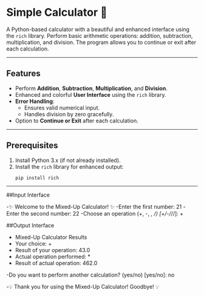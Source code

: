 # Simple Calculator 🧮

A Python-based calculator with a beautiful and enhanced interface using the `rich` library. Perform basic arithmetic operations: addition, subtraction, multiplication, and division. The program allows you to continue or exit after each calculation.

---

## Features

- Perform **Addition**, **Subtraction**, **Multiplication**, and **Division**.
- Enhanced and colorful **User Interface** using the `rich` library.
- **Error Handling**:
  - Ensures valid numerical input.
  - Handles division by zero gracefully.
- Option to **Continue or Exit** after each calculation.

---

## Prerequisites

1. Install Python 3.x (if not already installed).
2. Install the `rich` library for enhanced output:
   ```bash
   pip install rich

---
##Input Interface

-✨ Welcome to the Mixed-Up Calculator! ✨
-Enter the first number: 21
-Enter the second number: 22
-Choose an operation (+, -, *, /) [+/-/*//]: +

##Output Interface

- Mixed-Up Calculator Results
- Your choice: +                                                                                                                                                   
- Result of your operation: 43.0                                                                                                                                                                                                                                                                                           
- Actual operation performed: *                                                                                                                                     
- Result of actual operation: 462.0                                                                                                                                 


-Do you want to perform another calculation? (yes/no) [yes/no]: no

-💡 Thank you for using the Mixed-Up Calculator! Goodbye! 💡

